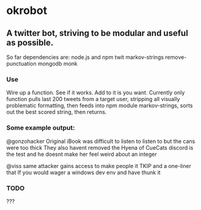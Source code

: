# okrobot
## A twitter bot, striving to be modular and useful as possible.

So far dependencies are:
node.js and npm
twit
markov-strings
remove-punctuation
mongodb
monk

### Use

Wire up a function.  See if it works.  Add to it is you want.
Currently only function pulls last 200 tweets from a target user,
stripping all visually problematic formatting, then feeds into
npm module markov-strings, sorts out the best scored string,
then returns.

### Some example output:
@gonzohacker
Original iBook was difficult to listen to listen to but the cans were too thick
They also havent removed the Hyena of CueCats
discord is the test and he doesnt make her feel weird about an integer

@viss
same attacker gains access to make people it
TKIP and a one-liner that
If you would wager a windows dev env and have thunk it

### TODO

???
